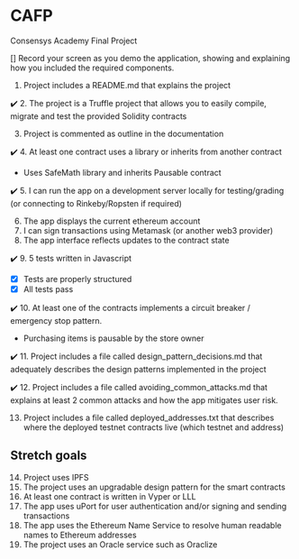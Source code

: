 # CAFP
Consensys Academy Final Project

[] Record your screen as you demo the application, showing and explaining how you included the required components.
1. Project includes a README.md that explains the project

✔️ 2. The project is a Truffle project that allows you to easily compile, migrate and test the provided Solidity contracts

3. Project is commented as outline in the documentation

✔️ 4. At least one contract uses a library or inherits from another contract
- Uses SafeMath library and inherits Pausable contract

✔️ 5. I can run the app on a development server locally for testing/grading (or connecting to Rinkeby/Ropsten if required)

6. The app displays the current ethereum account
7. I can sign transactions using Metamask (or another web3 provider)
8. The app interface reflects updates to the contract state

✔️ 9. 5 tests written in Javascript
- [x] Tests are properly structured
- [x] All tests pass

✔️ 10. At least one of the contracts implements a circuit breaker / emergency stop pattern.
- Purchasing items is pausable by the store owner

✔️ 11. Project includes a file called design_pattern_decisions.md that adequately describes the design patterns implemented in the project

✔️ 12. Project includes a file called avoiding_common_attacks.md that explains at least 2 common attacks and how the app mitigates user risk.

13. Project includes a file called deployed_addresses.txt that describes where the deployed testnet contracts live (which testnet and address)

Stretch goals
---
14. Project uses IPFS
15. The project uses an upgradable design pattern for the smart contracts
16. At least one contract is written in Vyper or LLL
17. The app uses uPort for user authentication and/or signing and sending transactions
18. The app uses the Ethereum Name Service to resolve human readable names to Ethereum addresses
19. The project uses an Oracle service such as Oraclize
